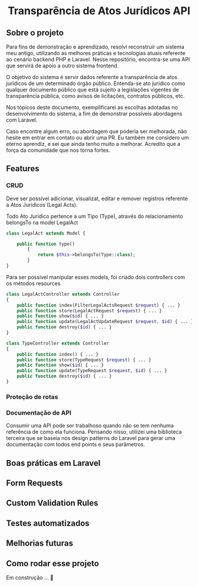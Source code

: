 <h1 align="center">
    Transparência de Atos Jurídicos API
</h1>

## Sobre o projeto

Para fins de demonstração e aprendizado, resolvi reconstruir um sistema meu antigo, utilizando as melhores práticas e tecnologias atuais referente ao cenário backend PHP e Laravel. Nesse repositório, encontra-se uma API que servirá de apoio a outro sistema frontend. 

O objetivo do sistema é servir dados referente a transparência de atos jurídicos de um determinado órgão público. Entenda-se ato jurídico como qualquer documento público que está sujeito a legislações vigentes de transparência pública, como avisos de licitações, contratos públicos, etc.

Nos tópicos deste documento, exemplificarei as escolhas adotadas no desenvolvimento do sistema, a fim de demonstrar possíveis abordagens com Laravel.

Caso encontre algum erro, ou abordagem que poderia ser melhorada, não hesite em entrar em contato ou abrir uma PR. Eu também me considero um eterno aprendiz, e sei que ainda tenho muito a melhorar. Acredito que a força da comunidade que nos torna fortes. 

## Features

### CRUD

Deve ser possível adicionar, visualizat, editar e remover registros referente a Atos Jurídicos (Legal Acts).

Todo Ato Jurídico pertence a um Tipo (Type), através do relacionamento belongsTo na model LegalAct

```php
class LegalAct extends Model {

    public function type()
        {
            return $this->belongsTo(Type::class);
        }
}
```
Para ser possível manipular esses models, foi criado dois controllers com os métodos resources
```php
class LegalActController extends Controller
{
    public function index(FilterLegalActsRequest $request) { ... }
    public function store(LegalActRequest $request) { ... }
    public function show($id) { ... }
    public function update(LegalActUpdateRequest $request, $id) { ... }
    public function destroy($id) { ... }
}

```
```php
class TypeController extends Controller
{
    public function index() { ... }
    public function store(TypeRequest $request) { ... }
    public function show($id) { ... }
    public function update(TypeRequest $request, $id) { ... }
    public function destroy($id) { ... }
}

```
### Proteção de rotas


### Documentação de API
Consumir uma API pode ser trabalhoso quando não se tem nenhuma referência de como ela funciona. Pensando nisso, utilizei uma biblioteca terceira que se baseia nos design patterns do Laravel para gerar uma documentação com todos end points e seus parâmetros.

## Boas práticas em Laravel

## Form Requests

## Custom Validation Rules

## Testes automatizados

## Melhorias futuras

## Como rodar esse projeto

Em construção ... 🔨

